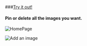###[Try it out!](http://picexpressbyom.meteor.com)

#### Pin or delete all the images you want.

![HomePage](http://i.imgur.com/sQNne5s.png)

![Add an image](http://i.imgur.com/sIHSqZ8.png)